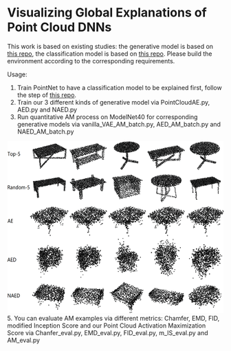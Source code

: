 # Visualizing Global Explanations of Point Cloud DNNs

This work is based on existing studies: the generative model is based on [this repo](https://github.com/cihanongun/Point-Cloud-Autoencoder), the classification model is based on [this repo](https://github.com/charlesq34/pointnet). Please build the environment according to the corresponding requirements.

Usage:
1. Train PointNet to have a classification model to be explained first, follow the step of [this repo](https://github.com/charlesq34/pointnet).
2. Train our 3 different kinds of generative model via PointCloudAE.py, AED.py and NAED.py
3. Run quantitative AM process on ModelNet40 for corresponding generative models via vanilla_VAE_AM_batch.py, AED_AM_batch.py and NAED_AM_batch.py
<img src="https://github.com/Explain3D/PointCloudAM/blob/main/pics/visu_example.png" width="600" height="400" />
5. You can evaluate AM examples via different metrics: Chamfer, EMD, FID, modified Inception Score and our Point Cloud Activation Maximization Score via Chanfer_eval.py, EMD_eval.py, FID_eval.py, m_IS_eval.py and AM_eval.py
